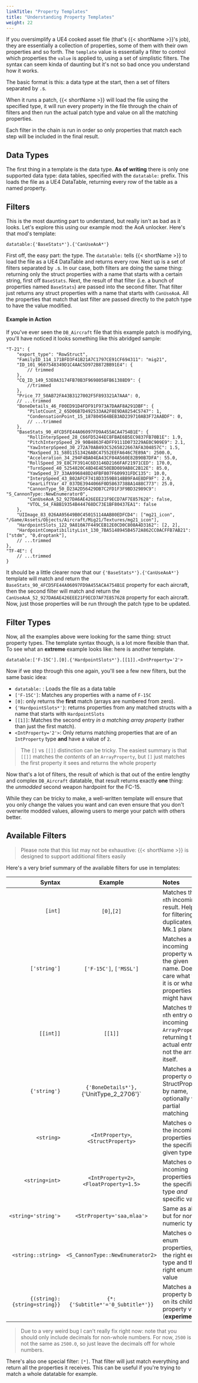 ```yaml
---
linkTitle: "Property Templates"
title: "Understanding Property Templates"
weight: 22
---
```


If you oversimplify a UE4 cooked asset file (that's {{< shortName >}}'s job), they are essentially a collection of properties, some of them with their own properties and so forth. The `template` value is essentially a filter to control which properties the `value` is applied to, using a set of simplistic filters. The syntax can seem kinda of daunting but it's not so bad once you understand how it works.

The basic format is this: a data type at the start, then a set of filters separated by `.`s.

When it runs a patch, {{< shortName >}} will load the file using the specified type, it will run every property in the file through the chain of filters and then run the actual patch type and value on all the matching properties.

Each filter in the chain is run in order so only properties that match each step will be included in the final result.

## Data Types

The first thing in a template is the data type. **As of writing** there is only one supported data type: data tables, specified with the `datatable:` prefix. This loads the file as a UE4 DataTable, returning every row of the table as a named property.

## Filters

This is the most daunting part to understand, but really isn't as bad as it looks. Let's explore this using our example mod: the AoA unlocker. Here's that mod's template:

```
datatable:{'BaseStats*'}.{'CanUseAoA*'}
```

First off, the easy part: the type. The `datatable:` tells {{< shortName >}} to load the file as a UE4 DataTable and returns every row. Next up is a set of filters separated by `.`s. In our case, both filters are doing the same thing: returning only the struct properties with a name that starts with a certain string, first off `BaseStats`. Next, the result of that filter (i.e. a bunch of properties named `BaseStats`) are passed into the second filter. That filter just returns any struct properties with a name that starts with `CanUseAoA`. All the properties that match that last filter are passed directly to the patch type to have the value modified.

#### Example in Action

If you've ever seen the `DB_Aircraft` file that this example patch is modifying, you'll have noticed it looks something like this abridged sample:

```jsonc
"T-21": {
    "export_type": "RowStruct",
    "FamilyID_114_171BFD3F41B21A7C1797CE91CF694311": "mig21",
    "ID_101_9607548349D1C4AAC5D972B872BB91E4": {
        // trimmed
    },
    "CQ_ID_149_53E0A3174FB70B3F9698058FB61388D9": {
        //trimmed
    },
    "Price_77_50AB72FA43B3127002F5F893321A7AAA": 0,
    // ...trimmed
    "BoneDetails_46_F00ED91D4FDF91F973A7DAAF8A291DBF": {
        "PilotCount_2_65D06B7D492533AA2F8E9DA8254C5747": 1,
        "CondensationPoint_15_187804564BEB3AD239710AB3F72AABDF": 0,
        // ...trimmed
    },
    "BaseStats_90_4FCD5FE44A06097FD9A455ACA4754B1E": {
        "RollInterpSpeed_28_C66FD5244EC8FBAE6B5EC9837FB70B1E": 1.9,
        "PitchInterpSpeed_29_90B4863F4DFF9111D073229AE0C909E9": 2.1,
        "YawInterpSpeed_30_272A70AB493C5265822667AFA304857C": 1.5,
        "MaxSpeed_31_58011513426ABC47552EEFA646C7E89A": 2500.0,
        "Acceleration_34_294F4BA04EA43CF04A560E82B90B7DFA": 55.0,
        "RollSpeed_39_E8C7F3914C6D3146D2166FAF21971CED": 170.0,
        "TurnSpeed_40_5254820C48D4E4E50EBD089AB8C2B12E": 85.0,
        "YawSpeed_37_33AA996848D24FBF807F609931FDC135": 10.0,
        "InterpSpeed_43_B02AFCF7418D3359B814BB9FA4E8DF9F": 2.0,
        "GearLiftVar_47_037DE3944066F0D58637388A1488C773": 25.0,
        "CannonType_50_D23A2D56429DB7C2FD1F3F9BD32989C9": "S_CannonType::NewEnumerator0",
        "CanUseAoA_52_927DA6AE426EEE21F9ECD7AF7E857628": false,
        "VTOL_54_FABB19354B444768DC73E1BF80437EA1": false
    },
    "UIImage_83_026AA95649B0C45015114AAB80EDFCD4": ["mg21_icon", "/Game/Assets/Objects/Aircraft/Mig21/Textures/mg21_icon"],
    "HardpointSlots_122_9A810A7F449CEB12E0CD0C808A4D3162": [2, 2],
    "HardpointCompatibilityList_130_7BA5148945B4572A862CC0ACFFB7AB21": ["stdm", "0,droptank"],
    // ...trimmed
},
"TF-4E": {
    // ...trimmed
}
```

It should be a little clearer now that our `{'BaseStats*'}.{'CanUseAoA*'}` template will match and return the `BaseStats_90_4FCD5FE44A06097FD9A455ACA4754B1E` property for each aircraft, then the second filter will match and return the `CanUseAoA_52_927DA6AE426EEE21F9ECD7AF7E857628` property for each aircraft. Now, just those properties will be run through the patch type to be updated.

## Filter Types

Now, all the examples above were looking for the same thing: struct property types. The template syntax though, is a lot more flexible than that. To see what an **extreme** example looks like: here is another template.

```text
datatable:['F-15C'].[0].{'HardpointSlots*'}.[[1]].<IntProperty='2'>
```

Now if we step through this one again, you'll see a few new filters, but the same basic idea:

- `datatable:` : Loads the file as a data table
- `['F-15C']`: Matches any properties with a name of `F-15C`
- `[0]`: only returns the **first** match (arrays are numbered from zero).
- `{'HardpointSlots*'}`: returns properties from any matched structs with a name that starts with `HardpointSlots`
- `[[1]]`: Matches the second entry _in a matching array property_ (rather than just the first match).
- `<IntProperty='2'>`: Only returns matching properties that are of an `IntProperty` type **and** have a value of `2`.

> The `[]` vs `[[]]` distinction can be tricky. The easiest summary is that `[[]]` matches the _contents_ of an `ArrayProperty`, but `[]` just matches the first property it sees and returns the whole property

Now that's a lot of filters, the result of which is that out of the entire lengthy and complex `DB_Aircraft` datatable, that result returns exactly **one** thing: the _unmodded_ second weapon hardpoint for the FC-15.

While they can be tricky to make, a well-written template will ensure that you only change the values you want and can even ensure that you don't overwrite modded values, allowing users to merge your patch with others better.

## Available Filters

> Please note that this list may not be exhaustive: {{< shortName >}} is designed to support additional filters easily

Here's a very brief summary of the available filters for use in templates:

|Syntax|Example|Notes|
|-----:|:-----:|:----|
|`[int]`|`[0]`,`[2]`|Matches the `n`th incoming result. Helpful for filtering duplicates, or Mk.1 planes|
|`['string']`|`['F-15C']`, `['MSSL']`|Matches an incoming property with the given name. Doesn't care what type it is or what properties it might have.|
|`[[int]]`|`[[1]]`|Matches the `n`th entry of incoming `ArrayProperty`s, returning the actual entry, not the array itself.|
|`{'string'}`|`{'BoneDetails*'}, `{'UnitType_2_2706'}`|Matches a _child_ property of a StructProperty by name, optionally with partial matching|
|`<string>`|`<IntProperty>`, `<StructProperty>`|Matches only the incoming properties of the specific given type|
|`<string=int>`|`<IntProperty=2>`, `<FloatProperty=1.5>`|Matches only incoming properties of the specific type *and* specific value|
|`<string='string'>`|`<StrProperty='saa,mlaa'>`|Same as above, but for non-numeric types|
|`<string::string>`|`<S_CannonType::NewEnumerator2>`|Matches only enum properties, with the right enum type and the right enum value|
|`{(string):{string=string}}`|`{*:{'Subtitle*'='0_Subtitle*'}}`|Matches a property based on its child property value (**experimental**)

> Due to a very weird bug I can't really fix right now: note that you should only include decimals for non-whole numbers. For now, `2500` is not the same as `2500.0`, so just leave the decimals off for whole numbers.

There's also one special filter: `[*]`. That filter will just match everything and return all the properties it receives. This can be useful if you're trying to match a whole datatable for example.